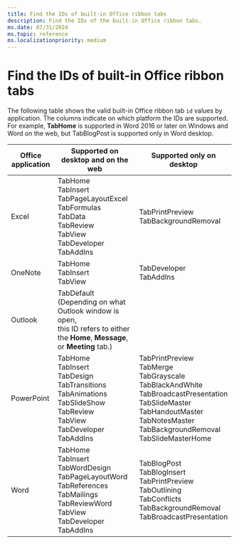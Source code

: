 ```yaml
---
title: Find the IDs of built-in Office ribbon tabs
description: Find the IDs of the built-in Office ribbon tabs.
ms.date: 07/31/2024
ms.topic: reference
ms.localizationpriority: medium
---
```


<!-- 
  This article is deliberately left out of the Office Add-ins TOC because 
  it will be moving over to the M365 doc set as soon as that is up and running. 
-->

# Find the IDs of built-in Office ribbon tabs

The following table shows the valid built-in Office ribbon tab `id` values by application. The columns indicate on which platform the IDs are supported. For example, **TabHome** is supported in Word 2016 or later on Windows and Word on the web, but TabBlogPost is supported only in Word desktop.

| Office application | Supported on desktop and on the web | Supported only on desktop |
|--------------------|--------------------------------------|---------------------------|
| Excel              | TabHome</br>TabInsert</br>TabPageLayoutExcel</br>TabFormulas</br>TabData</br>TabReview</br>TabView</br>TabDeveloper</br>TabAddIns | TabPrintPreview</br>TabBackgroundRemoval |
| OneNote            | TabHome</br>TabInsert</br>TabView | TabDeveloper</br>TabAddIns |
| Outlook            | TabDefault</br>(Depending on what Outlook window is open,</br> this ID refers to either the **Home**, **Message**, or **Meeting** tab.) |                           |
| PowerPoint         | TabHome</br>TabInsert</br>TabDesign</br>TabTransitions</br>TabAnimations</br>TabSlideShow</br>TabReview</br>TabView</br>TabDeveloper</br>TabAddIns | TabPrintPreview</br>TabMerge</br>TabGrayscale</br>TabBlackAndWhite</br>TabBroadcastPresentation</br>TabSlideMaster</br>TabHandoutMaster</br>TabNotesMaster</br>TabBackgroundRemoval</br>TabSlideMasterHome |
| Word               | TabHome</br>TabInsert</br>TabWordDesign</br>TabPageLayoutWord</br>TabReferences</br>TabMailings</br>TabReviewWord</br>TabView</br>TabDeveloper</br>TabAddIns | TabBlogPost</br>TabBlogInsert</br>TabPrintPreview</br>TabOutlining</br>TabConflicts</br>TabBackgroundRemoval</br>TabBroadcastPresentation |
